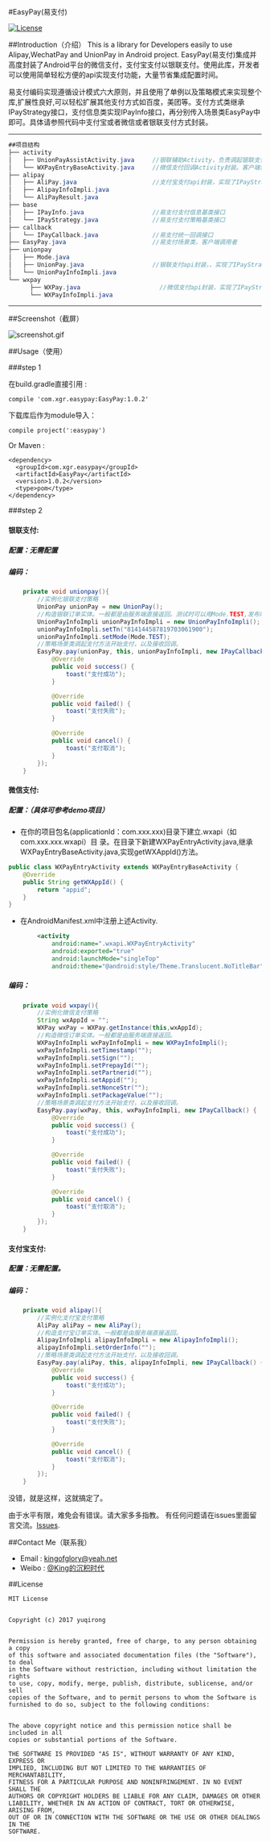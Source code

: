 #EasyPay(易支付)

[![License](https://img.shields.io/badge/license-MIT-blue.svg)](https://opensource.org/licenses/mit-license.php)

##Introduction（介绍）
This is a library for Developers easily to use Alipay,WechatPay and UnionPay in Android project.
EasyPay(易支付)集成并高度封装了Android平台的微信支付，支付宝支付以银联支付。使用此库，开发者可以使用简单轻松方便的api实现支付功能，大量节省集成配置时间。

易支付编码实现遵循设计模式六大原则，并且使用了单例以及策略模式来实现整个库,扩展性良好,可以轻松扩展其他支付方式如百度，美团等。支付方式类继承IPayStrategy接口，支付信息类实现IPayInfo接口，再分别传入场景类EasyPay中即可。具体请参照代码中支付宝或者微信或者银联支付方式封装。

------
``` java
##项目结构
├── activity
│   ├── UnionPayAssistActivity.java     //银联辅助Activity，负责调起银联支付接口以及接收回调。客户端无需关心。
│   └── WXPayEntryBaseActivity.java     //微信支付回调Activity封装。客户端需继承该Activity并实现getAppId()方法。
├── alipay
│   ├── AliPay.java                     //支付宝支付api封装，实现了IPayStrategy接口
│   ├── AlipayInfoImpli.java
│   └── AliPayResult.java
├── base
│   ├── IPayInfo.java                   //易支付支付信息基类接口
│   └── IPayStrategy.java               //易支付支付策略基类接口
├── callback
│   └── IPayCallback.java               //易支付统一回调接口
├── EasyPay.java                        //易支付场景类，客户端调用者
├── unionpay
│   ├── Mode.java
│   ├── UnionPay.java                   //银联支付api封装，，实现了IPayStrategy接口
│   └── UnionPayInfoImpli.java
└── wxpay
      ├── WXPay.java                      //微信支付api封装，实现了IPayStrategy接口
      └── WXPayInfoImpli.java

```
------

##Screenshot（截屏）

![screenshot.gif](https://github.com/kingofglory/EasyPay/blob/master/screensshot/screenshot.gif)

##Usage（使用）

###step 1

在build.gradle直接引用 :

	compile 'com.xgr.easypay:EasyPay:1.0.2'

	
下载库后作为module导入：


    compile project(':easypay')

Or Maven :

	<dependency>
      <groupId>com.xgr.easypay</groupId>
      <artifactId>EasyPay</artifactId>
      <version>1.0.2</version>
      <type>pom</type>
    </dependency>

###step 2

#### 银联支付:
##### 配置：无需配置
##### 编码：
``` java
    private void unionpay(){
        //实例化银联支付策略
        UnionPay unionPay = new UnionPay();
        //构造银联订单实体。一般都是由服务端直接返回。测试时可以用Mode.TEST,发布时用Mode.RELEASE。
        UnionPayInfoImpli unionPayInfoImpli = new UnionPayInfoImpli();
        unionPayInfoImpli.setTn("814144587819703061900");
        unionPayInfoImpli.setMode(Mode.TEST);
        //策略场景类调起支付方法开始支付，以及接收回调。
        EasyPay.pay(unionPay, this, unionPayInfoImpli, new IPayCallback() {
            @Override
            public void success() {
                toast("支付成功");
            }

            @Override
            public void failed() {
                toast("支付失败");
            }

            @Override
            public void cancel() {
                toast("支付取消");
            }
        });
    }
```

#### 微信支付:
##### 配置：（具体可参考demo项目）
- 在你的项目包名(applicationId：com.xxx.xxx)目录下建立.wxapi（如com.xxx.xxx.wxapi）目             录。在目录下新建WXPayEntryActivity.java,继承WXPayEntryBaseActivity.java,实现getWXAppId()方法。
``` java
public class WXPayEntryActivity extends WXPayEntryBaseActivity {
    @Override
    public String getWXAppId() {
        return "appid";
    }
}
```
- 在AndroidManifest.xml中注册上述Activity.

``` xml
        <activity
            android:name=".wxapi.WXPayEntryActivity"
            android:exported="true"
            android:launchMode="singleTop"
            android:theme="@android:style/Theme.Translucent.NoTitleBar"/>
```
##### 编码：
``` java
    private void wxpay(){
        //实例化微信支付策略
        String wxAppId = "";
        WXPay wxPay = WXPay.getInstance(this,wxAppId);
        //构造微信订单实体。一般都是由服务端直接返回。
        WXPayInfoImpli wxPayInfoImpli = new WXPayInfoImpli();
        wxPayInfoImpli.setTimestamp("");
        wxPayInfoImpli.setSign("");
        wxPayInfoImpli.setPrepayId("");
        wxPayInfoImpli.setPartnerid("");
        wxPayInfoImpli.setAppid("");
        wxPayInfoImpli.setNonceStr("");
        wxPayInfoImpli.setPackageValue("");
        //策略场景类调起支付方法开始支付，以及接收回调。
        EasyPay.pay(wxPay, this, wxPayInfoImpli, new IPayCallback() {
            @Override
            public void success() {
                toast("支付成功");
            }

            @Override
            public void failed() {
                toast("支付失败");
            }

            @Override
            public void cancel() {
                toast("支付取消");
            }
        });
    }
```

#### 支付宝支付:
##### 配置：无需配置。
##### 编码：
``` java
    private void alipay(){
        //实例化支付宝支付策略
        AliPay aliPay = new AliPay();
        //构造支付宝订单实体。一般都是由服务端直接返回。
        AlipayInfoImpli alipayInfoImpli = new AlipayInfoImpli();
        alipayInfoImpli.setOrderInfo("");
        //策略场景类调起支付方法开始支付，以及接收回调。
        EasyPay.pay(aliPay, this, alipayInfoImpli, new IPayCallback() {
            @Override
            public void success() {
                toast("支付成功");
            }

            @Override
            public void failed() {
                toast("支付失败");
            }

            @Override
            public void cancel() {
                toast("支付取消");
            }
        });
    }
```

没错，就是这样，这就搞定了。

由于水平有限，难免会有错误。请大家多多指教。
有任何问题请在issues里面留言交流。[Issues](https://github.com/kingofglory/EasyPay/issues).

##Contact Me（联系我）
* Email : kingofglory@yeah.net
* Weibo : [@King的沉积时代](http://weibo.com/u/2255395234)

##License

	MIT License

	
	Copyright (c) 2017 yuqirong
	

	Permission is hereby granted, free of charge, to any person obtaining a copy
	of this software and associated documentation files (the "Software"), to deal
	in the Software without restriction, including without limitation the rights
	to use, copy, modify, merge, publish, distribute, sublicense, and/or sell
	copies of the Software, and to permit persons to whom the Software is
	furnished to do so, subject to the following conditions:

	
	The above copyright notice and this permission notice shall be included in all
	copies or substantial portions of the Software.

	THE SOFTWARE IS PROVIDED "AS IS", WITHOUT WARRANTY OF ANY KIND, EXPRESS OR
	IMPLIED, INCLUDING BUT NOT LIMITED TO THE WARRANTIES OF MERCHANTABILITY,
	FITNESS FOR A PARTICULAR PURPOSE AND NONINFRINGEMENT. IN NO EVENT SHALL THE
	AUTHORS OR COPYRIGHT HOLDERS BE LIABLE FOR ANY CLAIM, DAMAGES OR OTHER
	LIABILITY, WHETHER IN AN ACTION OF CONTRACT, TORT OR OTHERWISE, ARISING FROM,
	OUT OF OR IN CONNECTION WITH THE SOFTWARE OR THE USE OR OTHER DEALINGS IN THE
	SOFTWARE.
